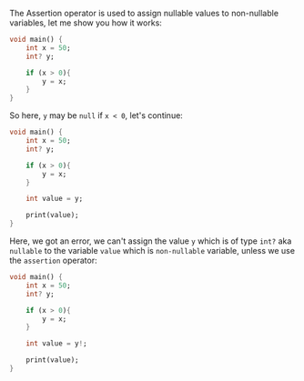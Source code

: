 The Assertion operator is used to assign nullable values to non-nullable variables, let me show you how it works:

```dart
void main() {
    int x = 50;
    int? y;

    if (x > 0){
        y = x;
    }
}
```

So here, `y` may be `null` if `x < 0`, let's continue:

```dart
void main() {
    int x = 50;
    int? y;

    if (x > 0){
        y = x;
    }

    int value = y;

    print(value);
}
```

Here, we got an error, we can't assign the value `y` which is of type `int?` aka `nullable` to the variable `value` which is `non-nullable` variable, unless we use the `assertion` operator:

```dart
void main() {
    int x = 50;
    int? y;

    if (x > 0){
        y = x;
    }

    int value = y!;

    print(value);
}
```
